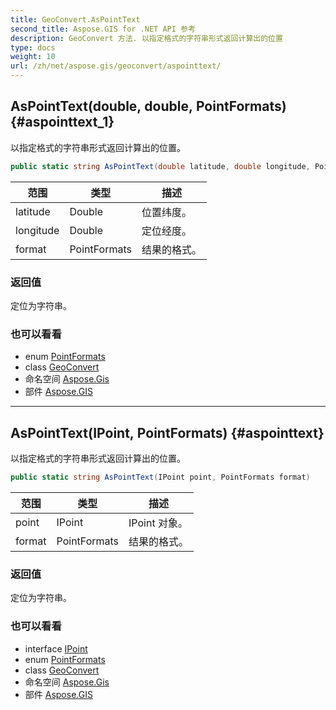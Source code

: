 ```yaml
---
title: GeoConvert.AsPointText
second_title: Aspose.GIS for .NET API 参考
description: GeoConvert 方法. 以指定格式的字符串形式返回计算出的位置
type: docs
weight: 10
url: /zh/net/aspose.gis/geoconvert/aspointtext/
---
```

## AsPointText(double, double, PointFormats) {#aspointtext_1}

以指定格式的字符串形式返回计算出的位置。

```csharp
public static string AsPointText(double latitude, double longitude, PointFormats format)
```

| 范围 | 类型 | 描述 |
| --- | --- | --- |
| latitude | Double | 位置纬度。 |
| longitude | Double | 定位经度。 |
| format | PointFormats | 结果的格式。 |

### 返回值

定位为字符串。

### 也可以看看

* enum [PointFormats](../../pointformats/)
* class [GeoConvert](../)
* 命名空间 [Aspose.Gis](../../geoconvert/)
* 部件 [Aspose.GIS](../../../)

---

## AsPointText(IPoint, PointFormats) {#aspointtext}

以指定格式的字符串形式返回计算出的位置。

```csharp
public static string AsPointText(IPoint point, PointFormats format)
```

| 范围 | 类型 | 描述 |
| --- | --- | --- |
| point | IPoint | IPoint 对象。 |
| format | PointFormats | 结果的格式。 |

### 返回值

定位为字符串。

### 也可以看看

* interface [IPoint](../../../aspose.gis.geometries/ipoint/)
* enum [PointFormats](../../pointformats/)
* class [GeoConvert](../)
* 命名空间 [Aspose.Gis](../../geoconvert/)
* 部件 [Aspose.GIS](../../../)


